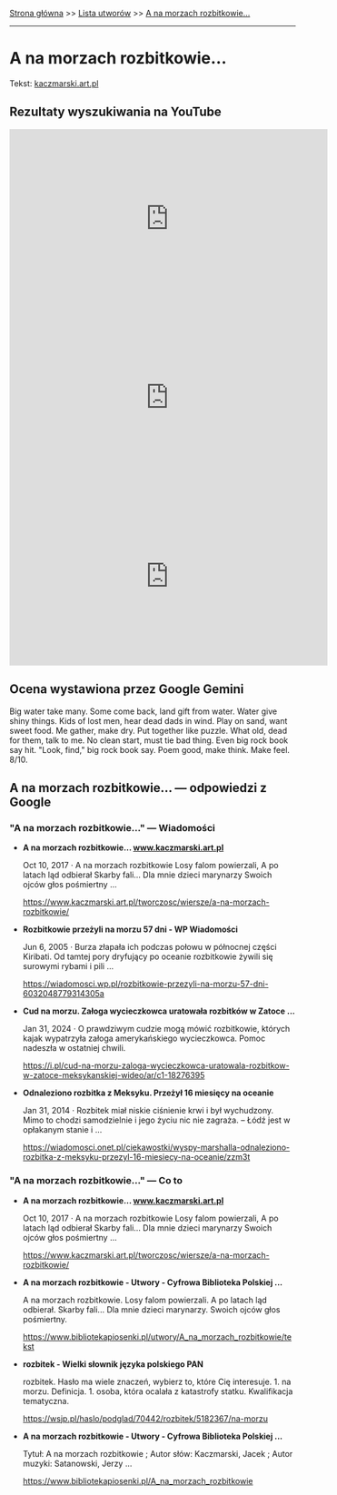 [Strona główna](../index.md) >> [Lista utworów](../list.md) >> [A na morzach rozbitkowie…](4.md)

---

# A na morzach rozbitkowie…

Tekst: [kaczmarski.art.pl](https://www.kaczmarski.art.pl/tworczosc/wiersze/a-na-morzach-rozbitkowie/)

## Rezultaty wyszukiwania na YouTube

<iframe width="560" height="315" src="https://www.youtube.com/embed/3EJBCao3U-k?si=IdontcarewhotheIRSsendsImnotpayingtaxes" title="YouTube video player" frameborder="0" allow="accelerometer; autoplay; clipboard-write; encrypted-media; gyroscope; picture-in-picture; web-share" referrerpolicy="strict-origin-when-cross-origin" allowfullscreen></iframe>

<iframe width="560" height="315" src="https://www.youtube.com/embed/MylAvQwpQXE?si=IdontcarewhotheIRSsendsImnotpayingtaxes" title="YouTube video player" frameborder="0" allow="accelerometer; autoplay; clipboard-write; encrypted-media; gyroscope; picture-in-picture; web-share" referrerpolicy="strict-origin-when-cross-origin" allowfullscreen></iframe>

<iframe width="560" height="315" src="https://www.youtube.com/embed/XYqDloiL1xc?si=IdontcarewhotheIRSsendsImnotpayingtaxes" title="YouTube video player" frameborder="0" allow="accelerometer; autoplay; clipboard-write; encrypted-media; gyroscope; picture-in-picture; web-share" referrerpolicy="strict-origin-when-cross-origin" allowfullscreen></iframe>

## Ocena wystawiona przez Google Gemini

Big water take many. Some come back, land gift from water. Water give shiny things. Kids of lost men, hear dead dads in wind. Play on sand, want sweet food. Me gather, make dry. Put together like puzzle. What old, dead for them, talk to me. No clean start, must tie bad thing. Even big rock book say hit. "Look, find," big rock book say. Poem good, make think. Make feel. 8/10.


## A na morzach rozbitkowie… — odpowiedzi z Google

### "A na morzach rozbitkowie…" — Wiadomości

- **A na morzach rozbitkowie… www.kaczmarski.art.pl**

    Oct 10, 2017  ·  A na morzach rozbitkowie Losy falom powierzali, A po latach ląd odbierał Skarby fali… Dla mnie dzieci marynarzy Swoich ojców głos pośmiertny ... 

   <https://www.kaczmarski.art.pl/tworczosc/wiersze/a-na-morzach-rozbitkowie/>
- **Rozbitkowie przeżyli na morzu 57 dni - WP Wiadomości**

    Jun 6, 2005  ·  Burza złapała ich podczas połowu w północnej części Kiribati. Od tamtej pory dryfujący po oceanie rozbitkowie żywili się surowymi rybami i pili ... 

   <https://wiadomosci.wp.pl/rozbitkowie-przezyli-na-morzu-57-dni-6032048779314305a>
- **Cud na morzu. Załoga wycieczkowca uratowała rozbitków w Zatoce ...**

    Jan 31, 2024  ·  O prawdziwym cudzie mogą mówić rozbitkowie, których kajak wypatrzyła załoga amerykańskiego wycieczkowca. Pomoc nadeszła w ostatniej chwili. 

   <https://i.pl/cud-na-morzu-zaloga-wycieczkowca-uratowala-rozbitkow-w-zatoce-meksykanskiej-wideo/ar/c1-18276395>
- **Odnaleziono rozbitka z Meksyku. Przeżył 16 miesięcy na oceanie**

    Jan 31, 2014  ·  Rozbitek miał niskie ciśnienie krwi i był wychudzony. Mimo to chodzi samodzielnie i jego życiu nic nie zagraża. – Łódź jest w opłakanym stanie i ... 

   <https://wiadomosci.onet.pl/ciekawostki/wyspy-marshalla-odnaleziono-rozbitka-z-meksyku-przezyl-16-miesiecy-na-oceanie/zzm3t>

### "A na morzach rozbitkowie…" — Co to

- **A na morzach rozbitkowie… www.kaczmarski.art.pl**

    Oct 10, 2017  ·  A na morzach rozbitkowie Losy falom powierzali, A po latach ląd odbierał Skarby fali… Dla mnie dzieci marynarzy Swoich ojców głos pośmiertny ... 

   <https://www.kaczmarski.art.pl/tworczosc/wiersze/a-na-morzach-rozbitkowie/>
- **A na morzach rozbitkowie - Utwory - Cyfrowa Biblioteka Polskiej ...**

    A na morzach rozbitkowie. Losy falom powierzali. A po latach ląd odbierał. Skarby fali... Dla mnie dzieci marynarzy. Swoich ojców głos pośmiertny. 

   <https://www.bibliotekapiosenki.pl/utwory/A_na_morzach_rozbitkowie/tekst>
- **rozbitek - Wielki słownik języka polskiego PAN**

    rozbitek. Hasło ma wiele znaczeń, wybierz to, które Cię interesuje. 1. na morzu. Definicja. 1. osoba, która ocalała z katastrofy statku. Kwalifikacja tematyczna. 

   <https://wsjp.pl/haslo/podglad/70442/rozbitek/5182367/na-morzu>
- **A na morzach rozbitkowie - Utwory - Cyfrowa Biblioteka Polskiej ...**

    Tytuł: A na morzach rozbitkowie ; Autor słów: Kaczmarski, Jacek ; Autor muzyki: Satanowski, Jerzy ... 

   <https://www.bibliotekapiosenki.pl/A_na_morzach_rozbitkowie>

